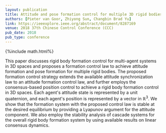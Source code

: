 ```yaml
---
layout: publication
title: Attitude and pose formation control for multiple 3D rigid bodies based on unit quaternion representation
authors: [Pieter van Goor, Zhiyong Sun, Changbin Brad Yu]
link: https://ieeexplore.ieee.org/abstract/document/8287169
venue: 2018 37th Chinese Control Conference (CCC)
pub_date: 2018
pub_type: conference
---
```


{%include math.html%}

This paper discusses rigid body formation control for multi-agent systems in 3D spaces and proposes a formation control law to achieve attitude formation and pose formation for multiple rigid bodies. The proposed formation control strategy extends the available attitude synchronization law to an attitude formation control law, and further employs the consensus-based position control to achieve a rigid body formation control in 3D spaces. Each agent's attitude state is represented by a unit quaternion, and each agent's position is represented by a vector in $\mathbb{R}^3$. We show that the formation system with the proposed control law is stable at the desired equilibrium by providing a Lyapunov argument for the attitude component. We also employ the stability analysis of cascade systems for the overall rigid body formation system by using available results on linear consensus dynamics.

